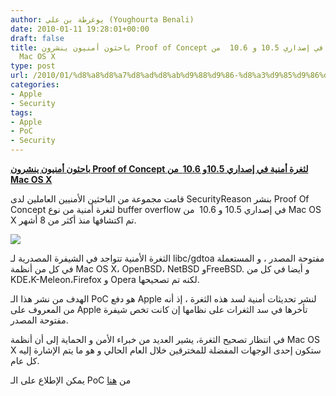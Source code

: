 ```yaml
---
author: يوغرطة بن علي (Youghourta Benali)
date: 2010-01-11 19:28:01+00:00
draft: false
title: باحثون أمنيون ينشرون Proof of Concept لثغرة أمنية في إصداري 10.5 و 10.6  من
  Mac OS X
type: post
url: /2010/01/%d8%a8%d8%a7%d8%ad%d8%ab%d9%88%d9%86-%d8%a3%d9%85%d9%86%d9%8a%d9%88%d9%86-%d9%8a%d9%86%d8%b4%d8%b1%d9%88%d9%86-proof-of-concept-%d9%84%d8%ab%d8%ba%d8%b1%d8%a9-%d8%a3%d9%85%d9%86%d9%8a%d8%a9-%d9%81/
categories:
- Apple
- Security
tags:
- Apple
- PoC
- Security
---
```


[**باحثون أمنيون ينشرون Proof of Concept لثغرة أمنية في إصداري 10.5و 10.6  من Mac OS X**](http://www.it-scoop.com/2010/01/%d8%a8%d8%a7%d8%ad%d8%ab%d9%88%d9%86-%d8%a3%d9%85%d9%86%d9%8a%d9%88%d9%86-%d9%8a%d9%86%d8%b4%d8%b1%d9%88%d9%86-proof-of-concept-%d9%84%d8%ab%d8%ba%d8%b1%d8%a9-%d8%a3%d9%85%d9%86%d9%8a%d8%a9-%d9%81/)


قامت مجموعة من الباحثين الأمنيين العاملين لدى SecurityReason بنشر Proof Of Concept لثغرة أمنية من نوع buffer overflow في إصداري 10.5 و 10.6  من Mac OS X تم اكتشافها منذ أكثر من 8 أشهر.

[![](http://www.it-scoop.com/wp-content/uploads/2010/01/apple_chains_security_300.jpg)
](http://www.it-scoop.com/2010/01/%d8%a8%d8%a7%d8%ad%d8%ab%d9%88%d9%86-%d8%a3%d9%85%d9%86%d9%8a%d9%88%d9%86-%d9%8a%d9%86%d8%b4%d8%b1%d9%88%d9%86-proof-of-concept-%d9%84%d8%ab%d8%ba%d8%b1%d8%a9-%d8%a3%d9%85%d9%86%d9%8a%d8%a9-%d9%81/)

الثغرة الأمنية تتواجد في الشيفرة المصدرية لـ libc/gdtoa مفتوحة المصدر ، و المستعملة في كل من أنظمة Mac OS X، OpenBSD، NetBSD وFreeBSD. و أيضا في كل من KDE،K-Meleon،Firefox و Opera لكنه تم تصحيحها.

الهدف من نشر هذا الـ PoC هو دفع Apple لنشر تحديثات أمنية لسد هذه الثغرة ، إذ أنه من المعروف على Apple تأخرها في سد الثغرات على نظامها إن كانت تخص شيفرة مفتوحة المصدر.

في انتظار تصحيح الثغرة، يشير العديد من خبراء الأمن و الحماية إلى أن أنظمة Mac OS X ستكون إحدى الوجهات المفضلة للمخترقين خلال العام الحالي و هو ما يتم الإشارة إليه كل عام.

يمكن الإطلاع على الـ PoC من [هنا](http://securityreason.com/securityalert/6932)
